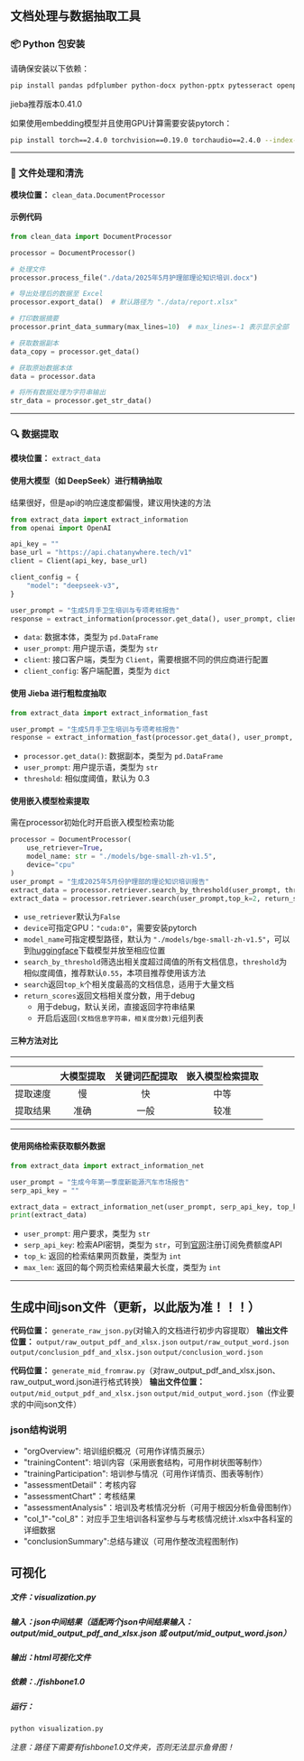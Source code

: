 ## 文档处理与数据抽取工具

### 📦 Python 包安装

请确保安装以下依赖：

```bash
pip install pandas pdfplumber python-docx python-pptx pytesseract openpyxl jieba openai requests beautifulsoup4 sentence_transformers hnswlib plotly Jinja2
```
jieba推荐版本0.41.0

如果使用embedding模型并且使用GPU计算需要安装pytorch：
```bash
pip install torch==2.4.0 torchvision==0.19.0 torchaudio==2.4.0 --index-url https://download.pytorch.org/whl/cu124
```
---

### 🧹 文件处理和清洗

**模块位置：** `clean_data.DocumentProcessor`

#### 示例代码

```python
from clean_data import DocumentProcessor

processor = DocumentProcessor()

# 处理文件
processor.process_file("./data/2025年5月护理部理论知识培训.docx")

# 导出处理后的数据至 Excel
processor.export_data()  # 默认路径为 "./data/report.xlsx"

# 打印数据摘要
processor.print_data_summary(max_lines=10)  # max_lines=-1 表示显示全部

# 获取数据副本
data_copy = processor.get_data()

# 获取原始数据本体
data = processor.data

# 将所有数据处理为字符串输出
str_data = processor.get_str_data()
```

---

### 🔍 数据提取

**模块位置：** `extract_data`

#### 使用大模型（如 DeepSeek）进行精确抽取
结果很好，但是api的响应速度都偏慢，建议用快速的方法

```python
from extract_data import extract_information
from openai import OpenAI

api_key = ""
base_url = "https://api.chatanywhere.tech/v1"
client = Client(api_key, base_url)

client_config = {
    "model": "deepseek-v3",
}

user_prompt = "生成5月手卫生培训与专项考核报告"
response = extract_information(processor.get_data(), user_prompt, client, client_config)
```

- `data`: 数据本体，类型为 `pd.DataFrame`
- `user_prompt`: 用户提示语，类型为 `str`
- `client`: 接口客户端，类型为 `Client`，需要根据不同的供应商进行配置
- `client_config`: 客户端配置，类型为 `dict`

#### 使用 Jieba 进行粗粒度抽取

```python
from extract_data import extract_information_fast

user_prompt = "生成5月手卫生培训与专项考核报告"
response = extract_information_fast(processor.get_data(), user_prompt, threshold=0.3)  # 建议阈值为 0.3
```

- `processor.get_data()`: 数据副本，类型为 `pd.DataFrame`
- `user_prompt`: 用户提示语，类型为 `str`
- `threshold`: 相似度阈值，默认为 0.3

#### 使用嵌入模型检索提取
需在processor初始化时开启嵌入模型检索功能
```python
processor = DocumentProcessor(
    use_retriever=True, 
    model_name: str = "./models/bge-small-zh-v1.5", 
    device="cpu"
)
user_prompt = "生成2025年5月份护理部的理论知识培训报告"
extract_data = processor.retriever.search_by_threshold(user_prompt, threshold=0.55, return_scores=True)
extract_data = processor.retriever.search(user_prompt,top_k=2, return_scores=True)
```
- `use_retriever`默认为`False`
- `device`可指定GPU：`"cuda:0"`，需要安装pytorch
- `model_name`可指定模型路径，默认为 `"./models/bge-small-zh-v1.5"`，可以到[huggingface](https://huggingface.co/BAAI/bge-small-zh-v1.5)下载模型并放至相应位置
- `search_by_threshold`筛选出相关度超过阈值的所有文档信息，`threshold`为相似度阈值，推荐默认`0.55`，本项目推荐使用该方法
- `search`返回`top_k`个相关度最高的文档信息，适用于大量文档
- `return_scores`返回文档相关度分数，用于debug
  - 用于debug，默认关闭，直接返回字符串结果
  - 开启后返回`(文档信息字符串，相关度分数)`元组列表

#### 三种方法对比
---
|  | 大模型提取 | 关键词匹配提取 | 嵌入模型检索提取 |
|:-:|:-:|:-:|:-:|
|提取速度|慢|快|中等|
|提取结果|准确|一般|较准|
---

#### 使用网络检索获取额外数据

```python
from extract_data import extract_information_net

user_prompt = "生成今年第一季度新能源汽车市场报告"
serp_api_key = ""

extract_data = extract_information_net(user_prompt, serp_api_key, top_k=2, max_len=5000)
print(extract_data)
```
- `user_prompt`: 用户要求，类型为 `str`
- `serp_api_key`: 检索API密钥，类型为 `str`，可到[官网](https://serpapi.com/)注册订阅免费额度API
- `top_k`: 返回的检索结果网页数量，类型为 `int`
- `max_len`: 返回的每个网页检索结果最大长度，类型为 `int`

---


## 生成中间json文件（更新，以此版为准！！！）
**代码位置：** `generate_raw_json.py`(对输入的文档进行初步内容提取）
**输出文件位置：** `output/raw_output_pdf_and_xlsx.json`  `output/raw_output_word.json`  `output/conclusion_pdf_and_xlsx.json`  `output/conclusion_word.json`

**代码位置：** `generate_mid_fromraw.py`（对raw_output_pdf_and_xlsx.json、raw_output_word.json进行格式转换）
**输出文件位置：** `output/mid_output_pdf_and_xlsx.json`  `output/mid_output_word.json`（作业要求的中间json文件）

### json结构说明
- "orgOverview": 培训组织概况（可用作详情页展示）
- "trainingContent": 培训内容（采用嵌套结构，可用作树状图等制作）
- "trainingParticipation": 培训参与情况（可用作详情页、图表等制作）
- "assessmentDetail"：考核内容
- "assessmentChart"：考核结果
- "assessmentAnalysis"：培训及考核情况分析（可用于根因分析鱼骨图制作）
- "col_1"-"col_8"：对应手卫生培训各科室参与与考核情况统计.xlsx中各科室的详细数据
- "conclusionSummary":总结与建议（可用作整改流程图制作)

## 可视化

##### 文件：visualization.py

##### 输入：json中间结果（适配两个json中间结果输入：output/mid_output_pdf_and_xlsx.json 或 output/mid_output_word.json）

##### 输出：html可视化文件

##### 依赖：./fishbone1.0

##### 运行：

```bash
python visualization.py
```

*注意：路径下需要有fishbone1.0文件夹，否则无法显示鱼骨图！*

